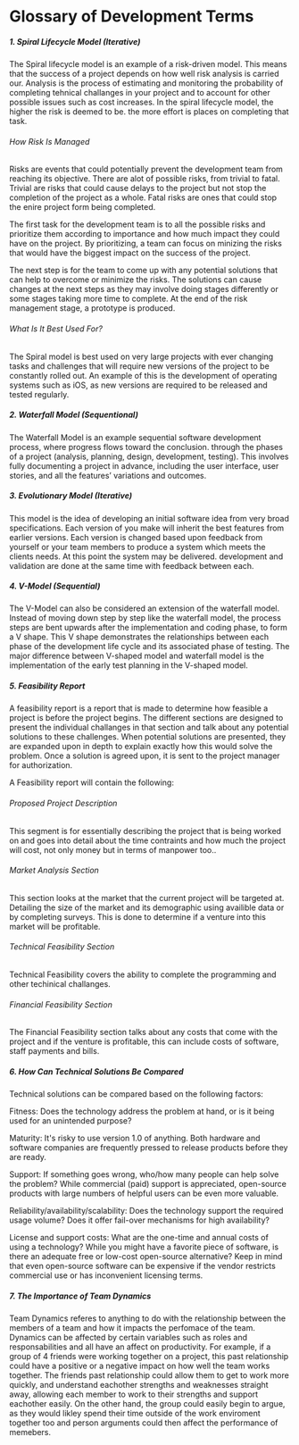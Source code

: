 # Glossary of Development Terms

##### 1. Spiral Lifecycle Model (Iterative)

The Spiral lifecycle model is an example of a risk-driven model. This means that the success of a project depends on how well risk analysis is carried our. Analysis is the process of estimating and monitoring the probability of completing tehnical challanges in your project and to account for other possible issues such as cost increases. In the spiral lifecycle model, the higher the risk is deemed to be. the more effort is places on completing that task.

###### How Risk Is Managed

Risks are events that could potentially prevent the development team from reaching its objective. There are alot of possible risks, from trivial to fatal. Trivial are risks that could cause delays to the project but not stop the completion of the project as a whole. Fatal risks are ones that could stop the enire project form being completed.

The first task for the development team is to all the possible risks and prioritize them according to importance and how much impact they could have on the project. By prioritizing, a team can focus on minizing the risks that would have the biggest impact on the success of the project.

The next step is for the team to come up with any potential solutions that can help to overcome or minimize the risks. The solutions can cause changes at the next steps as they may involve doing stages differently or some stages taking more time to complete. At the end of the risk management stage, a prototype is produced.

###### What Is It Best Used For?

The Spiral model is best used on very large projects with ever changing tasks and challenges that will require new versions of the project to be constantly rolled out. An example of this is the development of operating systems such as iOS, as new versions are required to be released and tested regularly.

##### 2. Waterfall Model (Sequentional)

The Waterfall Model is an example sequential software development process, where progress flows toward the conclusion. through the phases of a project (analysis, planning, design, development, testing). This involves fully documenting a project in advance, including the user interface, user stories, and all the features’ variations and outcomes.

##### 3. Evolutionary Model (Iterative)

This model is the idea of developing an initial software idea from very broad specifications. Each version of you make will inherit the best features from earlier versions. Each version is changed based upon feedback from yourself or your team members to produce a system which meets the clients needs. At this point the system may be delivered. development and validation are done at the same time with feedback between each.

##### 4. V-Model (Sequential)

The V-Model can also be considered an extension of the waterfall model. Instead of moving down step by step like the waterfall model,  the process steps are bent upwards after the implementation and coding phase, to form a V shape. This V shape demonstrates the relationships between each phase of the development life cycle and its associated phase of testing. The major difference between V-shaped model and waterfall model is the implementation of the early test planning in the V-shaped model. 

##### 5.  Feasibility Report

A feasibility report is a report that is made to determine how feasible a project is before the project begins. The different sections are designed to present the individual challanges in that section and talk about any potential solutions to these challenges. When potential solutions are presented, they are expanded upon in depth to explain exactly how this would solve the problem. Once a solution is agreed upon, it is sent to the project manager for authorization.

A Feasibility report will contain the following:

###### Proposed Project Description

This segment is for essentially describing the project that is being worked on and goes into detail about the time contraints and how much the project will cost, not only money but in terms of manpower too..

###### Market Analysis Section

This section looks at the market that the current project will be targeted at. Detailing the size of the market and its demographic  using availible data or by completing surveys. This is done to determine if a venture into this market will be profitable.

###### Technical Feasibility Section

Technical Feasibility covers the ability to complete the programming and other techinical challanges.

###### Financial Feasibility Section

The Financial Feasibility section talks about any costs that come with the project and if the venture is profitable, this can include costs of software, staff payments and bills.

##### 6. How Can Technical Solutions Be Compared

Technical solutions can be compared based on the following factors:  

Fitness: Does the technology address the problem at hand, or is it being used for an unintended purpose?

Maturity: It's risky to use version 1.0 of anything. Both hardware and software companies are frequently pressed to release products before they are ready.

Support: If something goes wrong, who/how many people can help solve the problem? While commercial (paid) support is appreciated, open-source products with large numbers of helpful users can be even more valuable.

Reliability/availability/scalability: Does the technology support the required usage volume? Does it offer fail-over mechanisms for high availability?

License and support costs: What are the one-time and annual costs of using a technology? While you might have a favorite piece of software, is there an adequate free or low-cost open-source alternative? Keep in mind that even open-source software can be expensive if the vendor restricts commercial use or has inconvenient licensing terms.

##### 7. The Importance of Team Dynamics

Team Dynamics referes to anything to do with the relationship between the members of a team and how it impacts the perfomace of the team. Dynamics can be affected by certain variables such as roles and responsabilities and all have an affect on productivity. For example, if a group of 4 friends were working together on a project, this past relationship could have a positive or a negative impact on how well the team works together. The friends past relationship could allow them to get to work more quickly, and understand eachother strengths and weaknesses straight away, allowing each member to work to their strengths and support eachother easily. On the other hand, the group could easily begin to argue, as they would likley spend their time outside of the work enviroment together too and person arguments could then affect the performance of memebers. 

